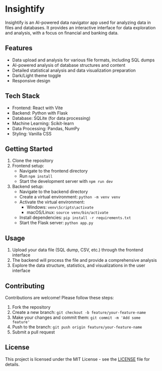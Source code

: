# Insightify

Insightify is an AI-powered data navigator app used for analyzing data in files and databases. It provides an interactive interface for data exploration and analysis, with a focus on financial and banking data.

## Features

- Data upload and analysis for various file formats, including SQL dumps
- AI-powered analysis of database structures and content
- Detailed statistical analysis and data visualization preparation
- Dark/Light theme toggle
- Responsive design

## Tech Stack

- Frontend: React with Vite
- Backend: Python with Flask
- Database: SQLite (for data processing)
- Machine Learning: Scikit-learn
- Data Processing: Pandas, NumPy
- Styling: Vanilla CSS

## Getting Started

1. Clone the repository
2. Frontend setup:
   - Navigate to the frontend directory
   - Run `npm install`
   - Start the development server with `npm run dev`
3. Backend setup:
   - Navigate to the backend directory
   - Create a virtual environment: `python -m venv venv`
   - Activate the virtual environment:
     - Windows: `venv\Scripts\activate`
     - macOS/Linux: `source venv/bin/activate`
   - Install dependencies: `pip install -r requirements.txt`
   - Start the Flask server: `python app.py`

## Usage

1. Upload your data file (SQL dump, CSV, etc.) through the frontend interface
2. The backend will process the file and provide a comprehensive analysis
3. Explore the data structure, statistics, and visualizations in the user interface

## Contributing

Contributions are welcome! Please follow these steps:

1. Fork the repository
2. Create a new branch: `git checkout -b feature/your-feature-name`
3. Make your changes and commit them: `git commit -m 'Add some feature'`
4. Push to the branch: `git push origin feature/your-feature-name`
5. Submit a pull request

## License

This project is licensed under the MIT License - see the [LICENSE](LICENSE) file for details.
